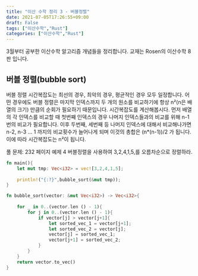 ```yaml
---
title: "이산 수학 정리 3 - 버블정렬"
date: 2021-07-05T17:26:55+09:00
draft: False
tags: ["이산수학","Rust"]
categories: ["이산수학","Rust"]
---
```


3월부터 공부한 이산수학 알고리즘 개념들을 정리합니다. 교재는 Rosen의 이산수학 8판 입니다.

## 버블 정렬(bubble sort)

버블 정렬 시간복잡도는 최선의 경우, 최악의 경우, 평균적인 경우 모두 일정합니다. 어떤 경우에도 버블 정렬은 마지막 인덱스까지 두 개의 원소를 비교하기에 항상 n²(n은 배열의 크기) 만큼의 순회가 필요하기 때문입니다. 시간복잡도를 계산해봅시다. 먼저 배열의 각 인덱스를 비교할 때 첫번째 인덱스의 경우 나머지 인덱스들과의 비교를 위해 n-1 번의 비교가 필요합니다. 이후 두번째, 세번째 등 나머지 인덱스에 대해서 비교해나가면 n-2, n-3 ... 1 까지의 비교횟수가 늘어나게 되며 이것의 총합은 (n*(n-1))/2 가 됩니다. 이에 따라 시간복잡도는 n²이 됩니다.

풀 문제: 232 페이지 예제 4 버블정렬을 사용하여 3,2,4,1,5,를 오름차순으로 정렬하라.

```Rust
fn main(){
    let mut tmp: Vec<i32> = vec![3,2,4,1,5];
        
    println!("{:?}",bubble_sort(&mut tmp));
}

fn bubble_sort(vector: &mut Vec<i32>) -> Vec<i32>{
    
    for _ in 0..(vector.len () - 1){
        for j in 0..(vector.len () - 1){
            if vector[j] > vector[j+1]{
                let sorted_vec_1 = vector[j+1];
                let sorted_vec_2 = vector[j];
                vector[j] = sorted_vec_1;
                vector[j+1] = sorted_vec_2;
            }
        }
    }
    return vector.to_vec()
}

```